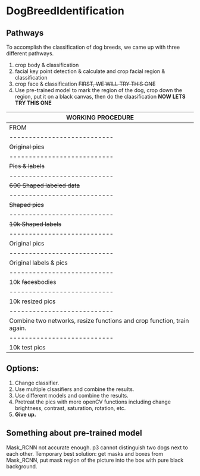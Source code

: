 # DogBreedIdentification

## Pathways
To accomplish the classification of dog breeds, we came up with three different pathways.
1. crop body & classification
2. facial key point detection & calculate and crop facial region & classification 
3. crop face & classification ~~FIRST, WE WILL TRY THIS ONE~~
4. Use pre-trained model to mark the region of the dog, crop down the region, put it on a black canvas, then do the claasification **NOW LETS TRY THIS ONE**

|									WORKING PROCEDURE								|
|-----------------------------------------------------------------------------------|
|FROM						|USE 						|GET 						|
|---------------------------|---------------------------|---------------------------|
|~~Original pics~~			|~~Manually label~~			|~~600 labeled data~~		|
|---------------------------|---------------------------|---------------------------|
|~~Pics & labels~~			|~~Resize function~~		|~~Shaped pictures & labels~~|
|---------------------------|---------------------------|---------------------------|
|~~600 Shaped labeled data~~|~~Train network1~~			|~~Trained label_AI~~		|
|---------------------------|---------------------------|---------------------------|
|~~Shaped pics~~ 			|~~Trained label_AI~~		|~~10k shaped labels~~		|
|---------------------------|---------------------------|---------------------------|
|~~10k Shaped labels~~		|~~Reversed resize function~~|~~Original labels~~		|
|---------------------------|---------------------------|---------------------------|
|Original pics				|Pre-trained model			|10k labels					|
|---------------------------|---------------------------|---------------------------|
|Original labels & pics 	|Crop(opencv2)				|10k ~~faces~~bodies(different sizes)|
|---------------------------|---------------------------|---------------------------|
|10k ~~faces~~bodies 		|Resize 					|10k resized pics 			|
|---------------------------|---------------------------|---------------------------|
|10k resized pics 			|Train network2				|Trained main_model			|
|---------------------------|---------------------------|---------------------------|
|		Combine two networks, resize functions and crop function, train again.		|
|---------------------------|---------------------------|---------------------------|
|10k test pics 				|Combined Trained network 	|Test result 				|


## Options:
1. Change classifier.
2. Use multiple clsasifiers and combine the results.
3. Use different models and combine the results.
4. Pretreat the pics with more openCV functions including change brightness, contrast, saturation, rotation, etc.
5. **Give up.**

## Something about pre-trained model
Mask_RCNN not accurate enough.
p3 cannot distinguish two dogs next to each other.
Temporary best solution: get masks and boxes from Mask_RCNN, put mask region of the picture into the box with pure black background.
